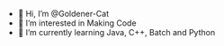 - 👋 Hi, I’m @Goldener-Cat
- 👀 I’m interested in Making Code
- 🌱 I’m currently learning Java, C++, Batch and Python

<!---
Goldener-Cat/Goldener-Cat is a ✨ special ✨ repository because its `README.md` (this file) appears on your GitHub profile.
You can click the Preview link to take a look at your changes.
--->
